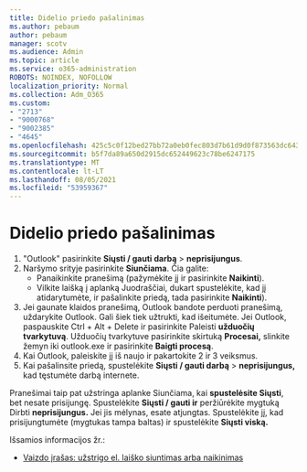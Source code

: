 ```yaml
---
title: Didelio priedo pašalinimas
ms.author: pebaum
author: pebaum
manager: scotv
ms.audience: Admin
ms.topic: article
ms.service: o365-administration
ROBOTS: NOINDEX, NOFOLLOW
localization_priority: Normal
ms.collection: Adm_O365
ms.custom:
- "2713"
- "9000768"
- "9002385"
- "4645"
ms.openlocfilehash: 425c5c0f12bed27bb72a0eb0fec803d7b61d9d0f873563dc6439cbfda9fdd08c
ms.sourcegitcommit: b5f7da89a650d2915dc652449623c78be6247175
ms.translationtype: MT
ms.contentlocale: lt-LT
ms.lasthandoff: 08/05/2021
ms.locfileid: "53959367"
---
```

# <a name="remove-the-large-attachment"></a>Didelio priedo pašalinimas

1. "Outlook" pasirinkite **Siųsti / gauti darbą**  >  **neprisijungus**. 
2. Naršymo srityje pasirinkite **Siunčiama**. Čia galite: 
    - Panaikinkite pranešimą (pažymėkite jį ir pasirinkite **Naikinti**).
    - Vilkite laišką į aplanką Juodraščiai, dukart spustelėkite, kad jį atidarytumėte, ir pašalinkite priedą, tada pasirinkite **Naikinti**).
3. Jei gaunate klaidos pranešimą, Outlook bandote perduoti pranešimą, uždarykite Outlook. Gali šiek tiek užtrukti, kad išeitumėte. Jei Outlook, paspauskite Ctrl + Alt + Delete ir pasirinkite Paleisti **užduočių tvarkytuvą**. Užduočių tvarkytuve pasirinkite skirtuką **Procesai,** slinkite žemyn iki outlook.exe ir pasirinkite **Baigti procesą**.
4. Kai Outlook, paleiskite jį iš naujo ir pakartokite 2 ir 3 veiksmus. 
5. Kai pašalinsite priedą, spustelėkite **Siųsti / gauti darbą**  >  **neprisijungus,** kad tęstumėte darbą internete. 

Pranešimai taip pat užstringa aplanke Siunčiama, kai **spustelėsite Siųsti**, bet nesate prisijungę. Spustelėkite **Siųsti / gauti ir** peržiūrėkite mygtuką Dirbti **neprisijungus.** Jei jis mėlynas, esate atjungtas. Spustelėkite jį, kad prisijungtumėte (mygtukas tampa baltas) ir spustelėkite **Siųsti viską.**
 
 Išsamios informacijos žr.:
- [Vaizdo įrašas: užstrigo el. laiško siuntimas arba naikinimas](https://support.office.com/article/Video-Send-or-delete-an-email-stuck-in-your-outbox-26d5d34a-4e5f-444a-a9e8-44db04a94dec) 